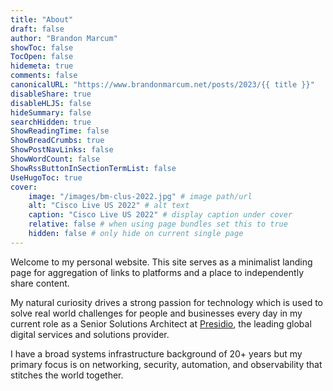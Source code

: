 ```yaml
---
title: "About"
draft: false
author: "Brandon Marcum"
showToc: false
TocOpen: false
hidemeta: true
comments: false
canonicalURL: "https://www.brandonmarcum.net/posts/2023/{{ title }}"
disableShare: true
disableHLJS: false
hideSummary: false
searchHidden: true
ShowReadingTime: false
ShowBreadCrumbs: true
ShowPostNavLinks: false
ShowWordCount: false
ShowRssButtonInSectionTermList: false
UseHugoToc: true
cover:
    image: "/images/bm-clus-2022.jpg" # image path/url
    alt: "Cisco Live US 2022" # alt text
    caption: "Cisco Live US 2022" # display caption under cover
    relative: false # when using page bundles set this to true
    hidden: false # only hide on current single page
---
```


Welcome to my personal website. This site serves as a minimalist landing page for aggregation of links to platforms and a place to independently share content.

My natural curiosity drives a strong passion for technology which is used to solve real world challenges for people and businesses every day in my current role as a Senior Solutions Architect at [Presidio](https://www.presidio.com/), the leading global digital services and solutions provider.

I have a broad systems infrastructure background of 20+ years but my primary focus is on networking, security, automation, and observability that stitches the world together.
